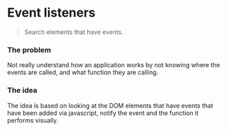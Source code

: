 # Event listeners
> Search elements that have events.

### The problem

Not really understand how an application works by not knowing where the events are called, and what function they are calling.

### The idea

The idea is based on looking at the DOM elements that have events that have been added via javascript, notify the event and the function it performs visually.